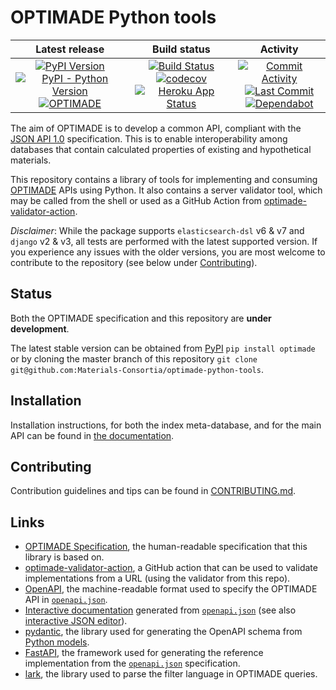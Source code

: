 # OPTIMADE Python tools

| Latest release | Build status | Activity |
|:--------------:|:------------:|:--------:|
| [![PyPI Version](https://img.shields.io/pypi/v/optimade?logo=pypi)](https://pypi.org/project/optimade/)<br>[![PyPI - Python Version](https://img.shields.io/pypi/pyversions/optimade?logo=python)](https://pypi.org/project/optimade/)<br>[![OPTIMADE](https://img.shields.io/endpoint?url=https://raw.githubusercontent.com/Materials-Consortia/optimade-python-tools/master/optimade-version.json)](https://github.com/Materials-Consortia/OPTIMADE/) | [![Build Status](https://img.shields.io/github/workflow/status/Materials-Consortia/optimade-python-tools/CI%20tests?logo=github)](https://github.com/Materials-Consortia/optimade-python-tools/actions?query=branch%3Amaster+)<br>[![codecov](https://codecov.io/gh/Materials-Consortia/optimade-python-tools/branch/master/graph/badge.svg)](https://codecov.io/gh/Materials-Consortia/optimade-python-tools)<br>[![Heroku App Status](https://heroku-shields.herokuapp.com/optimade??logo=heroku)](https://optimade.herokuapp.com) | [![Commit Activity](https://img.shields.io/github/commit-activity/m/Materials-Consortia/optimade-python-tools?logo=github)](https://github.com/Materials-Consortia/optimade-python-tools/pulse)<br>[![Last Commit](https://img.shields.io/github/last-commit/Materials-Consortia/optimade-python-tools/master?logo=github)](https://github.com/Materials-Consortia/optimade-python-tools/commits/master)<br>[![Dependabot](https://badgen.net/dependabot/Materials-Consortia/optimade-python-tools/?icon=dependabot)](https://dependabot.com) |

The aim of OPTIMADE is to develop a common API, compliant with the [JSON API 1.0](http://jsonapi.org/format/1.0/) specification.
This is to enable interoperability among databases that contain calculated properties of existing and hypothetical materials.

This repository contains a library of tools for implementing and consuming [OPTIMADE](https://www.optimade.org) APIs using Python.
It also contains a server validator tool, which may be called from the shell or used as a GitHub Action from [optimade-validator-action](https://github.com/Materials-Consortia/optimade-validator-action).

_Disclaimer_: While the package supports `elasticsearch-dsl` v6 & v7 and `django` v2 & v3, all tests are performed with the latest supported version.
If you experience any issues with the older versions, you are most welcome to contribute to the repository (see below under [Contributing](#contributing)).

## Status

Both the OPTIMADE specification and this repository are **under development**.

The latest stable version can be obtained from [PyPI](https://pypi.org/project/optimade) `pip install optimade` or by cloning the master branch of this repository `git clone git@github.com:Materials-Consortia/optimade-python-tools`.

## Installation

Installation instructions, for both the index meta-database, and for the main API can be found in [the documentation](https://www.optimade.org/optimade-python-tools/install/).

## Contributing

Contribution guidelines and tips can be found in [CONTRIBUTING.md](CONTRIBUTING.md).

## Links

- [OPTIMADE Specification](https://github.com/Materials-Consortia/OPTIMADE/blob/develop/optimade.rst), the human-readable specification that this library is based on.
- [optimade-validator-action](https://github.com/Materials-Consortia/optimade-validator-action), a GitHub action that can be used to validate implementations from a URL (using the validator from this repo).
- [OpenAPI](https://github.com/OAI/OpenAPI-Specification), the machine-readable format used to specify the OPTIMADE API in [`openapi.json`](openapi/openapi.json).
- [Interactive documentation](https://petstore.swagger.io/?url=https://raw.githubusercontent.com/Materials-Consortia/optimade-python-tools/master/openapi/openapi.json) generated from [`openapi.json`](openapi/openapi.json) (see also [interactive JSON editor](https://editor.swagger.io/?url=https://raw.githubusercontent.com/Materials-Consortia/optimade-python-tools/master/openapi/openapi.json)).
- [pydantic](https://pydantic-docs.helpmanual.io/), the library used for generating the OpenAPI schema from [Python models](https://www.optimade.org/optimade-python-tools/all_models/).
- [FastAPI](https://fastapi.tiangolo.com/), the framework used for generating the reference implementation from the [`openapi.json`](openapi/openapi.json) specification.
- [lark](https://github.com/lark-parser/lark), the library used to parse the filter language in OPTIMADE queries.
